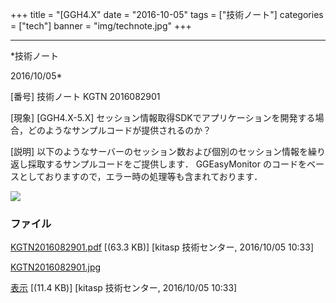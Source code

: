 ﻿+++
title = "[GGH4.X"
date = "2016-10-05"
tags = ["技術ノート"]
categories = ["tech"]
banner = "img/technote.jpg"
+++

-----------------------------------------------------------------------------------------------------------------------------

*技術ノート

2016/10/05*


[番号]
技術ノート KGTN 2016082901

[現象]
[GGH4.X-5.X]
セッション情報取得SDKでアプリケーションを開発する場合，どのようなサンプルコードが提供されるのか？

[説明]
以下のようなサーバーのセッション数および個別のセッション情報を繰り返し採取するサンプルコードをご提供します．
GGEasyMonitor
のコードをベースとしておりますので，エラー時の処理等も含まれております．

![](http://techreport.kitasp.net/attachments/download/3026/KGTN2016082901.jpg)


### ファイル

 
 


[KGTN2016082901.pdf](http://techreport.kitasp.net/attachments/download/3025/KGTN2016082901.pdf)
 [(63.3 KB)] [kitasp 技術センター, 2016/10/05
10:33]

[KGTN2016082901.jpg](http://techreport.kitasp.net/attachments/download/3026/KGTN2016082901.jpg)

[表示](http://techreport.kitasp.net/attachments/3026/KGTN2016082901.jpg "表示")
 [(11.4 KB)] [kitasp 技術センター, 2016/10/05
10:33]


 


 

